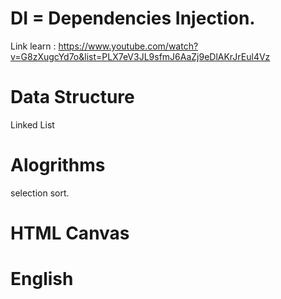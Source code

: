 # DI = Dependencies Injection.
Link learn : https://www.youtube.com/watch?v=G8zXugcYd7o&list=PLX7eV3JL9sfmJ6AaZj9eDlAKrJrEul4Vz


# Data Structure 
Linked List 

# Alogrithms
selection sort.


# HTML Canvas

# English
